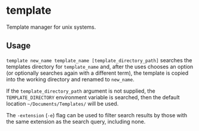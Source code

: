# template

Template manager for unix systems.

## Usage

`template new_name template_name [template_directory_path]` searches the
templates directory for `template_name` and, after the uses chooses an option
(or optionally searches again with a different term), the template is copied
into the working directory and renamed to `new_name`.

If the `template_directory_path` argument is not supplied, the
`TEMPLATE_DIRECTORY` environment variable is searched, then the default location
`~/Documents/Templates/` will be used.

The `-extension` (`-e`) flag can be used to filter search results by those
with the same extension as the search query, including none.
